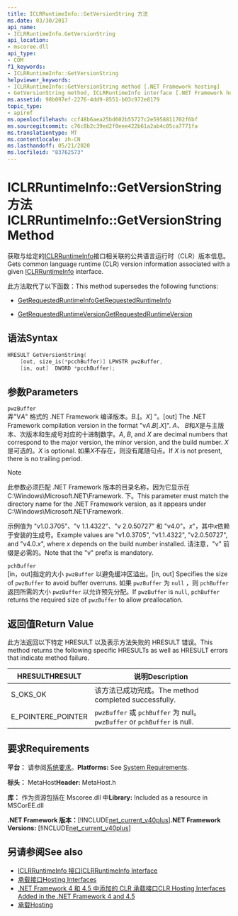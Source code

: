 ```yaml
---
title: ICLRRuntimeInfo::GetVersionString 方法
ms.date: 03/30/2017
api_name:
- ICLRRuntimeInfo.GetVersionString
api_location:
- mscoree.dll
api_type:
- COM
f1_keywords:
- ICLRRuntimeInfo::GetVersionString
helpviewer_keywords:
- ICLRRuntimeInfo::GetVersionString method [.NET Framework hosting]
- GetVersionString method, ICLRRuntimeInfo interface [.NET Framework hosting]
ms.assetid: 98b097ef-2276-4dd9-8551-b03c972e8179
topic_type:
- apiref
ms.openlocfilehash: ccf48b6aea25bd602b55727c2e5958811702f6bf
ms.sourcegitcommit: c76c8b2c39ed2f0eee422b61a2ab4c05ca7771fa
ms.translationtype: MT
ms.contentlocale: zh-CN
ms.lasthandoff: 05/21/2020
ms.locfileid: "83762573"
---
```

# <a name="iclrruntimeinfogetversionstring-method"></a><span data-ttu-id="7b9b7-102">ICLRRuntimeInfo::GetVersionString 方法</span><span class="sxs-lookup"><span data-stu-id="7b9b7-102">ICLRRuntimeInfo::GetVersionString Method</span></span>
<span data-ttu-id="7b9b7-103">获取与给定的[ICLRRuntimeInfo](iclrruntimeinfo-interface.md)接口相关联的公共语言运行时（CLR）版本信息。</span><span class="sxs-lookup"><span data-stu-id="7b9b7-103">Gets common language runtime (CLR) version information associated with a given [ICLRRuntimeInfo](iclrruntimeinfo-interface.md) interface.</span></span>  
  
 <span data-ttu-id="7b9b7-104">此方法取代了以下函数：</span><span class="sxs-lookup"><span data-stu-id="7b9b7-104">This method supersedes the following functions:</span></span>  
  
- [<span data-ttu-id="7b9b7-105">GetRequestedRuntimeInfo</span><span class="sxs-lookup"><span data-stu-id="7b9b7-105">GetRequestedRuntimeInfo</span></span>](getrequestedruntimeinfo-function.md)  
  
- [<span data-ttu-id="7b9b7-106">GetRequestedRuntimeVersion</span><span class="sxs-lookup"><span data-stu-id="7b9b7-106">GetRequestedRuntimeVersion</span></span>](getrequestedruntimeversion-function.md)  
  
## <a name="syntax"></a><span data-ttu-id="7b9b7-107">语法</span><span class="sxs-lookup"><span data-stu-id="7b9b7-107">Syntax</span></span>  
  
```cpp  
HRESULT GetVersionString(  
    [out, size_is(*pcchBuffer)] LPWSTR pwzBuffer,  
    [in, out]  DWORD *pcchBuffer);  
```  
  
## <a name="parameters"></a><span data-ttu-id="7b9b7-108">参数</span><span class="sxs-lookup"><span data-stu-id="7b9b7-108">Parameters</span></span>  
 `pwzBuffer`  
 <span data-ttu-id="7b9b7-109">弄"V*A*" 格式的 .NET Framework 编译版本。*B.*[。*X*] "。</span><span class="sxs-lookup"><span data-stu-id="7b9b7-109">[out] The .NET Framework compilation version in the format "v*A*.*B*[.*X*]".</span></span> <span data-ttu-id="7b9b7-110">*A*、 *B*和*X*是与主版本、次版本和生成号对应的十进制数字。</span><span class="sxs-lookup"><span data-stu-id="7b9b7-110">*A*, *B*, and *X* are decimal numbers that correspond to the major version, the minor version, and the build number.</span></span> <span data-ttu-id="7b9b7-111">*X*是可选的。</span><span class="sxs-lookup"><span data-stu-id="7b9b7-111">*X* is optional.</span></span> <span data-ttu-id="7b9b7-112">如果*X*不存在，则没有尾随句点。</span><span class="sxs-lookup"><span data-stu-id="7b9b7-112">If *X* is not present, there is no trailing period.</span></span>  
  
> [!NOTE]
> <span data-ttu-id="7b9b7-113">此参数必须匹配 .NET Framework 版本的目录名称，因为它显示在 C:\Windows\Microsoft.NET\Framework. 下。</span><span class="sxs-lookup"><span data-stu-id="7b9b7-113">This parameter must match the directory name for the .NET Framework version, as it appears under C:\Windows\Microsoft.NET\Framework.</span></span>  
  
 <span data-ttu-id="7b9b7-114">示例值为 "v1.0.3705"、"v 1.1.4322"、"v 2.0.50727" 和 "v4.0"。*x*"，其中*x*依赖于安装的生成号。</span><span class="sxs-lookup"><span data-stu-id="7b9b7-114">Example values are "v1.0.3705", "v1.1.4322", "v2.0.50727", and "v4.0.*x*", where *x* depends on the build number installed.</span></span> <span data-ttu-id="7b9b7-115">请注意，"v" 前缀是必需的。</span><span class="sxs-lookup"><span data-stu-id="7b9b7-115">Note that the "v" prefix is mandatory.</span></span>  
  
 `pchBuffer`  
 <span data-ttu-id="7b9b7-116">[in，out]指定的大小 `pwzBuffer` 以避免缓冲区溢出。</span><span class="sxs-lookup"><span data-stu-id="7b9b7-116">[in, out] Specifies the size of `pwzBuffer` to avoid buffer overruns.</span></span> <span data-ttu-id="7b9b7-117">如果 `pwzBuffer` 为 `null` ，则 `pchBuffer` 返回所需的大小 `pwzBuffer` 以允许预先分配。</span><span class="sxs-lookup"><span data-stu-id="7b9b7-117">If `pwzBuffer` is `null`, `pchBuffer` returns the required size of `pwzBuffer` to allow preallocation.</span></span>  
  
## <a name="return-value"></a><span data-ttu-id="7b9b7-118">返回值</span><span class="sxs-lookup"><span data-stu-id="7b9b7-118">Return Value</span></span>  
 <span data-ttu-id="7b9b7-119">此方法返回以下特定 HRESULT 以及表示方法失败的 HRESULT 错误。</span><span class="sxs-lookup"><span data-stu-id="7b9b7-119">This method returns the following specific HRESULTs as well as HRESULT errors that indicate method failure.</span></span>  
  
|<span data-ttu-id="7b9b7-120">HRESULT</span><span class="sxs-lookup"><span data-stu-id="7b9b7-120">HRESULT</span></span>|<span data-ttu-id="7b9b7-121">说明</span><span class="sxs-lookup"><span data-stu-id="7b9b7-121">Description</span></span>|  
|-------------|-----------------|  
|<span data-ttu-id="7b9b7-122">S_OK</span><span class="sxs-lookup"><span data-stu-id="7b9b7-122">S_OK</span></span>|<span data-ttu-id="7b9b7-123">该方法已成功完成。</span><span class="sxs-lookup"><span data-stu-id="7b9b7-123">The method completed successfully.</span></span>|  
|<span data-ttu-id="7b9b7-124">E_POINTER</span><span class="sxs-lookup"><span data-stu-id="7b9b7-124">E_POINTER</span></span>|<span data-ttu-id="7b9b7-125">`pwzBuffer` 或 `pchBuffer` 为 null。</span><span class="sxs-lookup"><span data-stu-id="7b9b7-125">`pwzBuffer` or `pchBuffer` is null.</span></span>|  
  
## <a name="requirements"></a><span data-ttu-id="7b9b7-126">要求</span><span class="sxs-lookup"><span data-stu-id="7b9b7-126">Requirements</span></span>  
 <span data-ttu-id="7b9b7-127">**平台：** 请参阅[系统要求](../../get-started/system-requirements.md)。</span><span class="sxs-lookup"><span data-stu-id="7b9b7-127">**Platforms:** See [System Requirements](../../get-started/system-requirements.md).</span></span>  
  
 <span data-ttu-id="7b9b7-128">**标头：** MetaHost</span><span class="sxs-lookup"><span data-stu-id="7b9b7-128">**Header:** MetaHost.h</span></span>  
  
 <span data-ttu-id="7b9b7-129">**库：** 作为资源包括在 Mscoree.dll 中</span><span class="sxs-lookup"><span data-stu-id="7b9b7-129">**Library:** Included as a resource in MSCorEE.dll</span></span>  
  
 <span data-ttu-id="7b9b7-130">**.NET Framework 版本：**[!INCLUDE[net_current_v40plus](../../../../includes/net-current-v40plus-md.md)]</span><span class="sxs-lookup"><span data-stu-id="7b9b7-130">**.NET Framework Versions:** [!INCLUDE[net_current_v40plus](../../../../includes/net-current-v40plus-md.md)]</span></span>  
  
## <a name="see-also"></a><span data-ttu-id="7b9b7-131">另请参阅</span><span class="sxs-lookup"><span data-stu-id="7b9b7-131">See also</span></span>

- [<span data-ttu-id="7b9b7-132">ICLRRuntimeInfo 接口</span><span class="sxs-lookup"><span data-stu-id="7b9b7-132">ICLRRuntimeInfo Interface</span></span>](iclrruntimeinfo-interface.md)
- [<span data-ttu-id="7b9b7-133">承载接口</span><span class="sxs-lookup"><span data-stu-id="7b9b7-133">Hosting Interfaces</span></span>](hosting-interfaces.md)
- [<span data-ttu-id="7b9b7-134">.NET Framework 4 和 4.5 中添加的 CLR 承载接口</span><span class="sxs-lookup"><span data-stu-id="7b9b7-134">CLR Hosting Interfaces Added in the .NET Framework 4 and 4.5</span></span>](clr-hosting-interfaces-added-in-the-net-framework-4-and-4-5.md)
- [<span data-ttu-id="7b9b7-135">承载</span><span class="sxs-lookup"><span data-stu-id="7b9b7-135">Hosting</span></span>](index.md)
